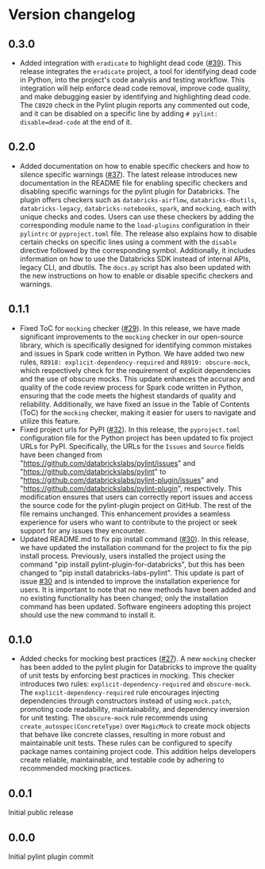 # Version changelog

## 0.3.0

* Added integration with `eradicate` to highlight dead code ([#39](https://github.com/databrickslabs/pylint-plugin/issues/39)). This release integrates the `eradicate` project, a tool for identifying dead code in Python, into the project's code analysis and testing workflow. This integration will help enforce dead code removal, improve code quality, and make debugging easier by identifying and highlighting dead code. The `C8920` check in the Pylint plugin reports any commented out code, and it can be disabled on a specific line by adding `# pylint: disable=dead-code` at the end of it.


## 0.2.0

* Added documentation on how to enable specific checkers and how to silence specific warnings ([#37](https://github.com/databrickslabs/pylint-plugin/issues/37)). The latest release introduces new documentation in the README file for enabling specific checkers and disabling specific warnings for the pylint plugin for Databricks. The plugin offers checkers such as `databricks-airflow`, `databricks-dbutils`, `databricks-legacy`, `databricks-notebooks`, `spark`, and `mocking`, each with unique checks and codes. Users can use these checkers by adding the corresponding module name to the `load-plugins` configuration in their `pylintrc` or `pyproject.toml` file. The release also explains how to disable certain checks on specific lines using a comment with the `disable` directive followed by the corresponding symbol. Additionally, it includes information on how to use the Databricks SDK instead of internal APIs, legacy CLI, and dbutils. The `docs.py` script has also been updated with the new instructions on how to enable or disable specific checkers and warnings.


## 0.1.1

* Fixed ToC for `mocking` checker ([#29](https://github.com/databrickslabs/pylint-plugin/issues/29)). In this release, we have made significant improvements to the `mocking` checker in our open-source library, which is specifically designed for identifying common mistakes and issues in Spark code written in Python. We have added two new rules, `R8918: explicit-dependency-required` and `R8919: obscure-mock`, which respectively check for the requirement of explicit dependencies and the use of obscure mocks. This update enhances the accuracy and quality of the code review process for Spark code written in Python, ensuring that the code meets the highest standards of quality and reliability. Additionally, we have fixed an issue in the Table of Contents (ToC) for the `mocking` checker, making it easier for users to navigate and utilize this feature.
* Fixed project urls for PyPI ([#32](https://github.com/databrickslabs/pylint-plugin/issues/32)). In this release, the `pyproject.toml` configuration file for the Python project has been updated to fix project URLs for PyPI. Specifically, the URLs for the `Issues` and `Source` fields have been changed from "<https://github.com/databrickslabs/pylint/issues>" and "<https://github.com/databrickslabs/pylint>" to "<https://github.com/databrickslabs/pylint-plugin/issues>" and "<https://github.com/databrickslabs/pylint-plugin>", respectively. This modification ensures that users can correctly report issues and access the source code for the pylint-plugin project on GitHub. The rest of the file remains unchanged. This enhancement provides a seamless experience for users who want to contribute to the project or seek support for any issues they encounter.
* Updated README.md to fix pip install command ([#30](https://github.com/databrickslabs/pylint-plugin/issues/30)). In this release, we have updated the installation command for the project to fix the pip install process. Previously, users installed the project using the command "pip install pylint-plugin-for-databricks", but this has been changed to "pip install databricks-labs-pylint". This update is part of issue [#30](https://github.com/databrickslabs/pylint-plugin/issues/30) and is intended to improve the installation experience for users. It is important to note that no new methods have been added and no existing functionality has been changed; only the installation command has been updated. Software engineers adopting this project should use the new command to install it.


## 0.1.0

* Added checks for mocking best practices ([#27](https://github.com/databrickslabs/pylint-plugin/issues/27)). A new `mocking` checker has been added to the pylint plugin for Databricks to improve the quality of unit tests by enforcing best practices in mocking. This checker introduces two rules: `explicit-dependency-required` and `obscure-mock`. The `explicit-dependency-required` rule encourages injecting dependencies through constructors instead of using `mock.patch`, promoting code readability, maintainability, and dependency inversion for unit testing. The `obscure-mock` rule recommends using `create_autospec(ConcreteType)` over `MagicMock` to create mock objects that behave like concrete classes, resulting in more robust and maintainable unit tests. These rules can be configured to specify package names containing project code. This addition helps developers create reliable, maintainable, and testable code by adhering to recommended mocking practices.


## 0.0.1

Initial public release

## 0.0.0

Initial pylint plugin commit
